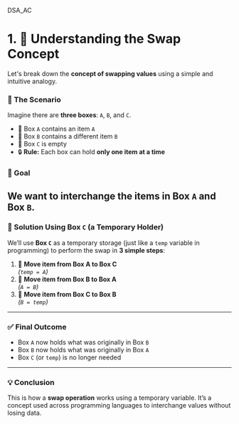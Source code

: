 DSA_AC
# 1. 🔄 Understanding the Swap Concept
Let's break down the **concept of swapping values** using a simple and intuitive analogy.
### 🧠 The Scenario
Imagine there are **three boxes**: `A`, `B`, and `C`.
- 🔹 Box `A` contains an item `A`
- 🔹 Box `B` contains a different item `B`
- 🔹 Box `C` is empty  
- 🔒 **Rule:** Each box can hold **only one item at a time**
### 🎯 Goal
We want to **interchange** the items in Box `A` and Box `B`.
---
### 🧰 Solution Using Box `C` (a Temporary Holder)
We’ll use **Box `C`** as a temporary storage (just like a `temp` variable in programming) to perform the swap in **3 simple steps**:
1. 🥇 **Move item from Box A to Box C**  
   _(`temp = A`)_
2. 🥈 **Move item from Box B to Box A**  
   _(`A = B`)_
3. 🥉 **Move item from Box C to Box B**  
   _(`B = temp`)_
---
### ✅ Final Outcome
- Box `A` now holds what was originally in Box `B`
- Box `B` now holds what was originally in Box `A`
- Box `C` (or `temp`) is no longer needed
---
### 💡 Conclusion
This is how a **swap operation** works using a temporary variable. It’s a concept used across programming languages to interchange values without losing data.
